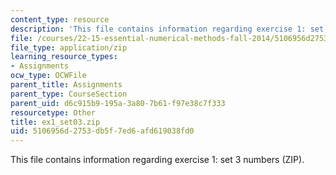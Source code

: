 ```yaml
---
content_type: resource
description: 'This file contains information regarding exercise 1: set 3 numbers (ZIP).'
file: /courses/22-15-essential-numerical-methods-fall-2014/5106956d2753db5f7ed6afd619038fd0_ex1_set03.zip
file_type: application/zip
learning_resource_types:
- Assignments
ocw_type: OCWFile
parent_title: Assignments
parent_type: CourseSection
parent_uid: d6c915b9-195a-3a80-7b61-f97e38c7f333
resourcetype: Other
title: ex1_set03.zip
uid: 5106956d-2753-db5f-7ed6-afd619038fd0
---
```

This file contains information regarding exercise 1: set 3 numbers (ZIP).